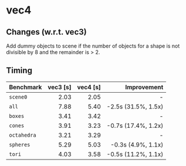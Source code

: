 # vec4

## Changes (w.r.t. vec3)

Add dummy objects to scene if the number of objects for a shape is not divisible by 8 and the remainder is > 2.

## Timing

| Benchmark  | vec3 [s] | vec4 [s] | Improvement         |
|------------|---------:|---------:|--------------------:|
|`scene0`    |     2.03 |     2.05 | -                   |
|`all`       |     7.88 |     5.40 | -2.5s (31.5%, 1.5x) |
|`boxes`     |     3.41 |     3.42 | -                   |
|`cones`     |     3.91 |     3.23 | -0.7s (17.4%, 1.2x) |
|`octahedra` |     3.21 |     3.29 | -                   |
|`spheres`   |     5.29 |     5.03 | -0.3s  (4.9%, 1.1x) |
|`tori`      |     4.03 |     3.58 | -0.5s (11.2%, 1.1x) |
